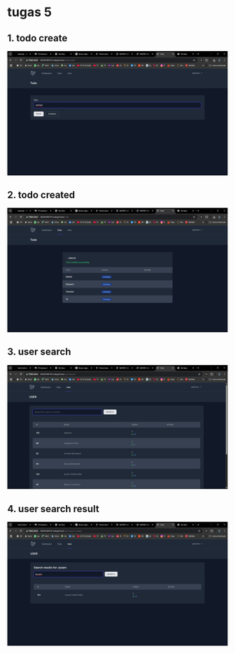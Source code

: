# tugas 5

## 1. todo create

![Alt text](screenshoot/tugas5/create.png)

## 2. todo created

![Alt text](screenshoot/tugas5/created.png)

## 3. user search

![Alt text](screenshoot/tugas5/search.png)

## 4. user search result

![Alt text](screenshoot/tugas5/user%20search.png)
